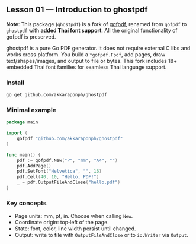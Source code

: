 ## Lesson 01 — Introduction to ghostpdf

**Note**: This package (`ghostpdf`) is a fork of [gofpdf](https://github.com/jung-kurt/gofpdf), renamed from `gofpdf` to `ghostpdf` with **added Thai font support**. All the original functionality of gofpdf is preserved.

ghostpdf is a pure Go PDF generator. It does not require external C libs and works cross‑platform. You build a `*gofpdf.Fpdf`, add pages, draw text/shapes/images, and output to file or bytes. This fork includes 18+ embedded Thai font families for seamless Thai language support.

### Install
```bash
go get github.com/akkaraponph/ghostpdf
```

### Minimal example
```go
package main

import (
    gofpdf "github.com/akkaraponph/ghostpdf"
)

func main() {
    pdf := gofpdf.New("P", "mm", "A4", "")
    pdf.AddPage()
    pdf.SetFont("Helvetica", "", 16)
    pdf.Cell(40, 10, "Hello, PDF!")
    _ = pdf.OutputFileAndClose("hello.pdf")
}
```

### Key concepts
- Page units: mm, pt, in. Choose when calling `New`.
- Coordinate origin: top‑left of the page.
- State: font, color, line width persist until changed.
- Output: write to file with `OutputFileAndClose` or to `io.Writer` via `Output`.


